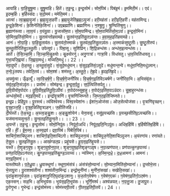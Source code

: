 

  
आया॑हि। या॒हि॒सु॒षु॒मा। सु॒षु॒माहि। हिते॑। त॒इ॒न्द्र॒। इ॒न्द्र॒सोमं॑। सोमं॒पिब॑। पिब॑इ॒मं। इ॒ममिती॒मं।। एदं। इ॒दम्ब॒र्हिः। ब॒र्हिस्स॑दः। स॒दो॒मम॑। ममेति॒मम॑।।  
आत्वा॑। त्वा॒ब्र॒ह्म॒युजा॑। ब्र॒ह्म॒युजा॒हरी॑। ब्र॒ह्म॒युजेति॑ब्र॒ह्म॒ऽयुजा॑। हरी॒वह॑तां। हरी॒इति॒हरी॑। वह॑तामिन्द्र। इ॒न्द्र॒के॒शिना॑। के॒शिनेति॑के॒शिना॑।। उप॒ब्रह्मा॑णि। ब्रह्मा॑णिनः। न॒श्श्रु॒णु॒। श्रु॒ण्विति॑श्रुणु।।  
ब्र॒ह्माण॑स्त्वा। त्वा॒व॒यं। व॒यंयु॒य़ा। यु॒जासो॑म॒पा। सो॒म॒पामि॑न्द्र। सो॒म॒पामिति॑सो॒म॒ऽपां। इ॒न्द्र॒सो॒मिनः॑। सो॒मिन॒इति॑सो॒मिनः॑।। सु॒ताव॑न्तोहवामहे। सु॒तव॑न्त॒इति॑सु॒तऽव॑न्तः। ह॒वा॒म॒ह॒इति॑हवामहे।।  
आनः॑। नो॒या॒हि॒। या॒हि॒सु॒ताव॑तः। सु॒ताव॑तो॒स्माकं॑। सु॒तव॑त॒इति॑सु॒तऽव॑तः। अ॒स्माकं॑सुष्टु॒तीः। सु॒ष्टु॒तीरुप॑। सु॒स्तु॒तीरिति॑सु॒ऽस्तु॒तीः। उपेत्युप॑।। पिबा॒सु। सुशि॑प्रिन्। शि॒प्रि॒न्नन्ध॑सः। अन्ध॑स॒इत्यन्ध॑सः।।  
आते॑। ते॒सि॒ञ्चा॒मि॒। सि॒ञ्चा॒मि॒कु॒क्ष्योः। कु॒क्ष्योरनु॑। अनु॒गात्रा॑। गात्रा॒वि। विधा॑वतु। धा॒व॒त्विति॑धावतु।। गृ॒भा॒यजि॒ह्वया॑। जि॒ह्वया॒मधु॑। मध्विति॒मधु॑।। 22 ।।  
स्वा॒दुष्टे॑। ते॒अ॒स्तु॒। अ॒स्तु॒सं॒सुदे॑। सं॒सुदे॒मधु॑मान्। सं॒सुद॒इति॑सं॒ऽसुदे॑। मधु॑मान्त॒न्वे॑। मधु॑मा॒निति॒मधु॑ऽमान्। त॒न्वे॒३॒॑तवघ। तवेति॒तव॑।। सोम॒श्शं। शम॑स्तु। अ॒स्तु॒ते॒। ते॒हृ॒दे। हृ॒दइति॑हृ॒दे।।  
अ॒यमु॑त्वा। ऊँ॒इत्यूँ॑। त्वा॒वि॒च॒र्ष॒णॆ॒। वि॒च॒र्ष॒णॆ॒जनी॑रिव। वि॒च॒र्ष॒ण॒इति॑विऽचर्षणॆ। जनी॑रिवा॒भि। अ॒भिसंवृ॑तः। संवृ॑त॒इति॒संऽवृ॑तः।। प्रसोमः॑। सोम॑इन्द्र। इ॒न्द्र॒स॒र्प॒तु॒। स॒र्प॒त्विति॑सर्पतु।।  
तु॒वि॒ग्रीवो॑व॒पोद॑रः। तु॒वि॒ग्रीव॒इति॑तु॒वि॒ऽग्रीवः॑। व॒पोद॑रस्सुबा॒हु। व॒पोद॑र॒इति॑व॒पाऽउ॑दरः। सु॒बा॒हुरन्ध॑सः। अन्ध॑सो॒मदे॑। मद॒इति॒मदे॑।। इन्द्रो॑वृ॒त्राणि॑। वृ॒त्राणि॑जिघ्नते। जि॒घ्न॒त॒इति॑जिघ्नते।।  
इन्द्र॒प्र। प्रेहि॑पु॒रः। पु॒रस्त्वं। त्वंविश्व॑स्य। विश्व॒स्येशा॑नः। ईशा॑न॒ओज॑सा। ओज॒सेत्योज॑सा।। वृ॒त्राणि॑वृत्रहन्। वृ॒त्र॒ह॒ञ्ज॒हि॒। वृ॒त्र॒ह॒न्निति॑वृत्रऽहन्। ज॒हीति॑जहि।।  
दी॒र्घस्ते॑। ते॒अ॒स्तु॒। अ॒स्त्व॒ङ्कु॒॒शः। अ॒ङ्कु॒॒शोयेन॑। येना॒वसु॑। वसु॑प्र॒यच्छ॑सि। प्र॒यच्छ॒सीति॑प्र॒ऽयच्छ॑सि।। यज॑मानायसुन्व॒ते। सु॒न्व॒तइति॑सु॒न्व॒ते।। ।। 23 ।।  
अ॒यन्ते॑। त॒इ॒न्द्र॒। इ॒न्द्र॒सोमः॑। सोमो॒निपू॑तः। निपू॑तो॒अधि॑। निपू॑त॒इति॒निऽपू॑तः। अधि॑ब॒र्हिषि॑। ब॒र्हिषीति॑ब॒र्हिषि॑।। एहि॑। हीं॒। ई॒म॒स्य॒। अ॒स्य॒द्रव॑। द्रवा॒पिब॑। पिबेति॒पिब॑।।  
शाचि॑गो॒शाचि॑पूजन। शाचि॑गो॒इति॒शाचि॑ऽगो। शाचि॑पूजना॒यं। शाचि॑पूज॒नेति॒शाचि॑ऽपूजन। अ॒यंरणा॑य। रणा॑यते। ते॒सु॒तः। सु॒तइति॑सु॒तः।। आखं॑ण्डल॒प्र। प्रहू॑यसे। हू॒य॒स॒इति॑हूयसे।।  
यस्ते॑। ते॒शृ॒ङ्ग॒वृ॒षः॒। शृ॒ङ्ग॒वृ॒षो॒न॒पा॒त्। शृ॒ङ्ग॒वृ॒ष॒इति॑शृङ्गऽवृष। न॒पा॒त्प्रण॑पात्। प्रण॑पात्कुण्ड॒पाय्यः॑। प्रन॑पा॒दिति॒प्रऽन॑पात्। कु॒ण्ड॒पाय्य॒इति॑कु॒ण्ड॒ऽपाय्यः॑।। न्य॑स्मिन्। अ॒स्मि॒न्द॒ध्रे॒। द॒ध्र॒आमनः॑। आमनः॑। मन॒इति॒मनः॑।।  
वास्तो॑ष्पते। प॒ते॒ध्रु॒वा। ध्रु॒वास्थूणां॑। स्थूणा॒मंस॑त्रं। अंस॑त्रंसो॒म्यानां॑। सो॒म्याना॒मिति॑सो॒म्यानां॑।। द्र॒प्सोभे॒त्ता। भे॒त्तापु॒रा। पु॒राशश्व॑तीनां। शश्व॑तीना॒मिन्द्रः॑। इन्द्रो॒मुनी॑नां। मुनी॑नां॒सखा॑। सखेति॒सखा॑।।  
पृदा॑कुशानुर्यज॒तः। पृदा॑कुशानु॒रिति॒पृदा॑कुऽशानुः। य॒ज॒तोग॒वेष॑णः। ग॒वेष॑ण॒एकः॑। ग॒वेष॑ण॒इति॑गो॒ऽएष॑णः। एक॒स्सन्। सन्न॒भि। अ॒भिभूय॑सः। भूय॑स॒इति॒भूय॑सः।। भूर्णिं॒मश्वं॑। अश्व॑न्नयत्। न॒य॒त्तु॒जा। तु॒जापु॒रः। पु॒रोगृ॒भा। गृ॒भेन्द्रः॑। इन्द्रं॒सोम॑स्य। सोम॑स्यपी॒तये॑। पी॒तय॒इति॑पी॒तये॑।। 24 ।।  
